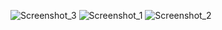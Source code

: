![Screenshot_3](https://user-images.githubusercontent.com/90219892/144758381-4bcd4e12-0deb-4f3e-b26e-0dae445f2618.jpg)
![Screenshot_1](https://user-images.githubusercontent.com/90219892/144758382-4f53501f-2341-484d-936c-d71c93a4b53d.jpg)
![Screenshot_2](https://user-images.githubusercontent.com/90219892/144758383-3de6273f-48a5-4ceb-90fd-81ff83c4dbd1.jpg)
